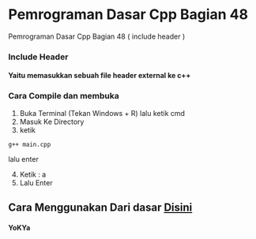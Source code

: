 # Pemrograman Dasar Cpp Bagian 48
 Pemrograman Dasar Cpp Bagian 48 ( include header )

### Include Header
#### Yaitu memasukkan sebuah file header external ke c++

### Cara Compile dan membuka
1. Buka Terminal (Tekan Windows + R) lalu ketik cmd
2. Masuk Ke Directory
3. ketik
```
g++ main.cpp
```
lalu enter

4. Ketik : a
5. Lalu Enter

## Cara Menggunakan Dari dasar [Disini](https://github.com/YoKYa/Pemrograman-Dasar-Cpp-Bagian-1)

#### YoKYa